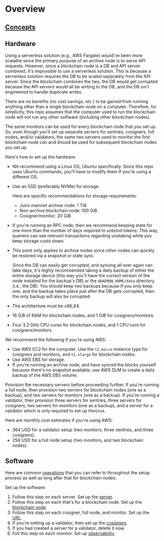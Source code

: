 # Overview

## [Concepts](concepts.md)

## Hardware

Using a serverless solution (e.g., AWS Fargate) would've been more scalable since the primary purpose of an archive node is to serve API requests. However, since a blockchain node is a DB and API server combined, it's impossible to use a serverless solution. This is because a serverless solution requires the DB to be scaled separately from the API server. Since the blockchain combines the two, the DB would get corrupted because the API servers would all be writing to the DB, and the DB isn't engineered to handle duplicate writes.

There are no benefits (no cost savings, etc.) to be gained from running anything other than a single blockchain node on a computer. Therefore, for simplicity, this repo assumes that the computer used to run the blockchain node will not run any other software (including other blockchain nodes).

The same monitors can be used for every blockchain node that you set up. So, even though you'll set up separate servers for sentries, cosigners, full nodes, and/or validators, the same two servers used to monitor the first blockchain node can and should be used for subsequent blockchain nodes you set up.

Here's how to set up the hardware:
- We recommend using a Linux OS; Ubuntu specifically. Since this repo uses Ubuntu commands, you'll have to modify them if you're using a different OS.
- Use an SSD (preferably NVMe) for storage.

    Here are specific recommendations for storage requirements:
    - Juno mainnet archive node: 1 TiB
    - Non-archive blockchain node: 100 GiB
    - Cosigner/monitor: 20 GiB
- If you're running an RPC node, then we recommend keeping state for one more than the number of days required to unbond tokens. This way, queriers can see relevant transactions regarding unstaking while you keep storage costs down.
- This point only applies to archive nodes since other nodes can quickly be restored via a snapshot or state sync. 

    Since the DB can easily get corrupted, and syncing all over again can take days, it's highly recommended taking a daily backup of either the entire storage device (this way you'll have the correct version of the node installed for the backup's DB) or the `$DAEMON_HOME/data` directory (i.e., the DB). You should keep two backups because if you only keep one, and the backup takes place just after the DB gets corrupted, then the only backup will also be corrupted.
- The architecture must be x86_64.
- 16 GiB of RAM for blockchain nodes, and 1 GiB for cosigners/monitors.
- Four 3.2 GHz CPU cores for blockchain nodes, and 1 CPU core for cosigners/monitors.

We recommend the following if you're using AWS:
- Use AWS EC2 for the computer. Use the `t2.micro` instance type for cosigners and monitors, and `t2.xlarge` for blockchain nodes.
- Use AWS EBS for storage.
- If you're running an archive node, and have synced the blocks yourself because there's no snapshot available, use AWS DLM to create a daily backup of the AWS EBS volume.

Provision the necessary servers before proceeding further. If you're running a full node, then provision two servers for blockchain nodes (one as a backup), and two servers for monitors (one as a backup). If you're running a validator, then provision three servers for sentries, three servers for cosigners, two servers for monitors (one as a backup), and a server for a validator which is only required to set up Horcrux.

Here are monthly cost estimates if you're using AWS:
- 364 USD for a validator setup (two monitors, three sentries, and three cosigners).
- 256 USD for a full node setup (two monitors, and two blockchain nodes).

## Software

Here are common [operations](blockchain-node-operations.md) that you can refer to throughout the setup process as well as long after that for blockchain nodes.

Set up the software:
1. Follow this step on each server. Set up the [server](server-setup.md).
2. Follow this step on each that's for a blockchain node. Set up the [blockchain node](blockchain-node-setup.md).
3. Follow this step on each cosigner, full node, and monitor. Set up the [URL](url-setup.md).
4. If you're setting up a validator, then set up the [cosigners](cosigner-setup.md).
5. If you had created a server for a validator, delete it now.
6. Foll this step on each monitor. Set up [observability](observability.md).
